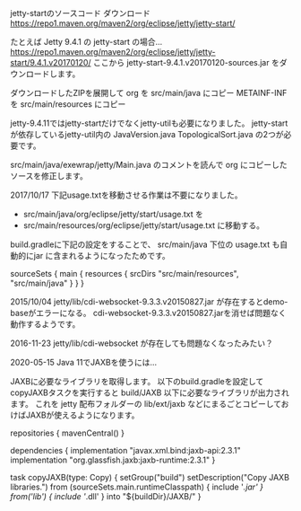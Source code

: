 jetty-startのソースコード ダウンロード
https://repo1.maven.org/maven2/org/eclipse/jetty/jetty-start/

たとえば Jetty 9.4.1 の jetty-start の場合…
https://repo1.maven.org/maven2/org/eclipse/jetty/jetty-start/9.4.1.v20170120/
ここから
jetty-start-9.4.1.v20170120-sources.jar
をダウンロードします。

ダウンロードしたZIPを展開して
org を src/main/java にコピー
METAINF-INF を src/main/resources にコピー

jetty-9.4.11ではjetty-startだけでなくjetty-utilも必要になりました。
jetty-startが依存しているjetty-util内の
JavaVersion.java
TopologicalSort.java
の2つが必要です。

src/main/java/exewrap/jetty/Main.java のコメントを読んで org にコピーしたソースを修正します。


2017/10/17
下記usage.txtを移動させる作業は不要になりました。
 * src/main/java/org/eclipse/jetty/start/usage.txt を
 * src/main/resources/org/eclipse/jetty/start/usage.txt に移動する。

build.gradleに下記の設定をすることで、
src/main/java 下位の usage.txt も自動的にjar に含まれるようになったためです。

sourceSets {
	main {
		resources {
			srcDirs "src/main/resources", "src/main/java"
		}
	}
}

2015/10/04
jetty/lib/cdi-websocket-9.3.3.v20150827.jar が存在するとdemo-baseがエラーになる。
cdi-websocket-9.3.3.v20150827.jarを消せば問題なく動作するようです。

2016-11-23
jetty/lib/cdi-websocket が存在しても問題なくなったみたい？

2020-05-15
Java 11でJAXBを使うには…

JAXBに必要なライブラリを取得します。
以下のbuild.gradleを設定してcopyJAXBタスクを実行すると build/JAXB 以下に必要なライブラリが出力されます。
これを jetty 配布フォルダーの lib/ext/jaxb などにまるごとコピーしておけばJAXBが使えるようになります。

repositories {
	mavenCentral()
}

dependencies {
	implementation "javax.xml.bind:jaxb-api:2.3.1"
	implementation "org.glassfish.jaxb:jaxb-runtime:2.3.1"
}

task copyJAXB(type: Copy) {
	setGroup("build")
	setDescription("Copy JAXB libraries.")
	from (sourceSets.main.runtimeClasspath) {
		include '*.jar'
	}
	from('lib') {
		include '*.dll'
	}
	into "${buildDir}/JAXB/"
}

